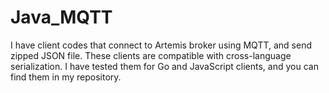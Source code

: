 # Java_MQTT

I have client codes that connect to Artemis broker using MQTT, and send zipped JSON file. These clients are compatible with cross-language serialization. I have tested them for Go and JavaScript clients, and you can find them in my repository.